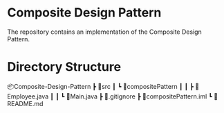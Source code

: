 # Composite Design Pattern

The repository contains an implementation of the Composite Design Pattern.

# Directory Structure

📦Composite-Design-Pattern
┣ 📂src
┃ ┗ 📂compositePattern
┃ ┃ ┣ 📜Employee.java
┃ ┃ ┗ 📜Main.java
┣ 📜.gitignore
┣ 📜compositePattern.iml
┗ 📜README.md
